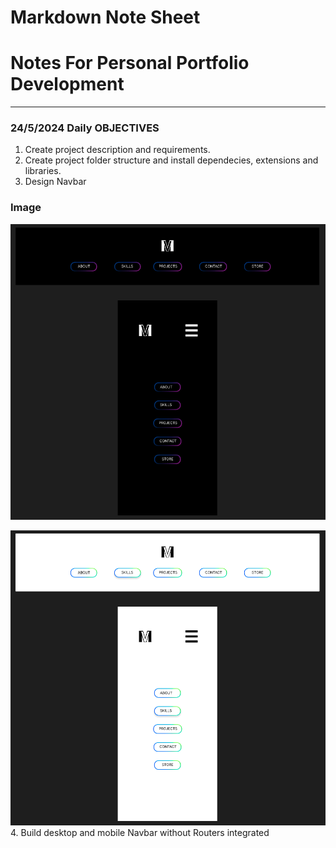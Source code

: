 # Markdown Note Sheet

# Notes For Personal Portfolio Development
---
### 24/5/2024 Daily OBJECTIVES
1. Create project description and requirements.
2. Create project folder structure and install dependecies, extensions and libraries.
3. Design Navbar 
### Image

![NavDesignDark](https://github.com/Madzharovv/Data-Visualisation/blob/main/NavDesignDark.png)

![NavDesignLight](https://github.com/Madzharovv/Data-Visualisation/blob/main/NavDesignLight.png)
4. Build desktop and mobile Navbar without Routers integrated 
